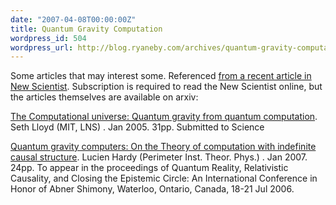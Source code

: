 ```yaml
---
date: "2007-04-08T00:00:00Z"
title: Quantum Gravity Computation
wordpress_id: 504
wordpress_url: http://blog.ryaneby.com/archives/quantum-gravity-computation/
---
```

Some articles that may interest some. Referenced <a href="http://www.newscientist.com/channel/fundamentals/mg19325971.500-outside-of-time-the-quantum-gravity-computer.html">from a recent article in New Scientist</a>. Subscription is required to read the New Scientist online, but the articles themselves are available on arxiv:

<a href="http://arxiv.org/abs/quant-ph/0501135">The Computational universe: Quantum gravity from quantum computation</a>. 
Seth Lloyd (MIT, LNS) . Jan 2005. 31pp. 
Submitted to Science

<a href="http://arxiv.org/abs/quantph/0701019">Quantum gravity computers: On the Theory of computation with indefinite causal structure</a>.
Lucien Hardy (Perimeter Inst. Theor. Phys.) . Jan 2007. 24pp. 
To appear in the proceedings of Quantum Reality, Relativistic Causality, and Closing the Epistemic Circle: An International Conference in Honor of Abner Shimony, Waterloo, Ontario, Canada, 18-21 Jul 2006. 
